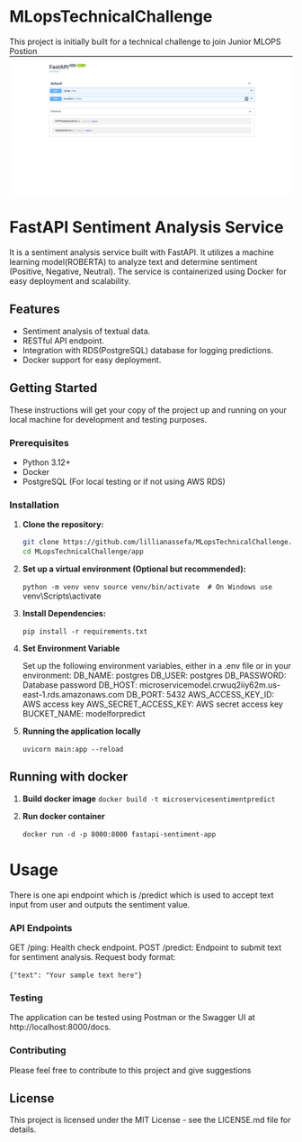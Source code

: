 # MLopsTechnicalChallenge
This project is initially built for a technical challenge to join Junior MLOPS Postion
![alt text](<Screenshot from 2024-04-05 09-27-50.png>)
# FastAPI Sentiment Analysis Service

It is a sentiment analysis service built with FastAPI. It utilizes a machine learning model(ROBERTA) to analyze text and determine sentiment (Positive, Negative, Neutral). The service is containerized using Docker for easy deployment and scalability.

## Features

- Sentiment analysis of textual data.
- RESTful API endpoint.
- Integration with RDS(PostgreSQL) database for logging predictions.
- Docker support for easy deployment.

## Getting Started

These instructions will get your copy of the project up and running on your local machine for development and testing purposes.

### Prerequisites

- Python 3.12+
- Docker
- PostgreSQL (For local testing or if not using AWS RDS)

### Installation

1. **Clone the repository:**

   ```bash
   git clone https://github.com/lillianassefa/MLopsTechnicalChallenge.git
   cd MLopsTechnicalChallenge/app

2. **Set up a virtual environment (Optional but recommended):**

   `python -m venv venv
    source venv/bin/activate  # On Windows use `venv\Scripts\activate`   `

3. **Install Dependencies:**

   `pip install -r requirements.txt`

4. **Set Environment Variable**

   Set up the following environment variables, either in a .env file or in   your environment:
    DB_NAME: postgres
    DB_USER: postgres
    DB_PASSWORD: Database password
    DB_HOST: microservicemodel.crwuq2iiy62m.us-east-1.rds.amazonaws.com
    DB_PORT: 5432
    AWS_ACCESS_KEY_ID: AWS access key
    AWS_SECRET_ACCESS_KEY: AWS secret access key
    BUCKET_NAME: modelforpredict

5. **Running the application locally**

   `uvicorn main:app --reload`

## Running with docker

1. **Build docker image**
   `docker build -t microservicesentimentpredict`

2. **Run docker container**

   `docker run -d -p 8000:8000 fastapi-sentiment-app`

# Usage

There is one api endpoint which is /predict which is used to accept text input from user and outputs the sentiment value.

### API Endpoints
GET /ping: Health check endpoint.
POST /predict: Endpoint to submit text for sentiment analysis.
Request body format:

`{"text": "Your sample text here"}`

### Testing 

The application can be tested using Postman or the Swagger UI at http://localhost:8000/docs.


### Contributing
Please feel free to contribute to this project and give suggestions


## License
This project is licensed under the MIT License - see the LICENSE.md file for details.